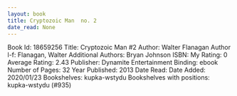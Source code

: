 ```yaml
---
layout: book
title: Cryptozoic Man  no. 2
date_read: None
---
```


Book Id: 18659256
Title: Cryptozoic Man #2
Author: Walter Flanagan
Author l-f: Flanagan, Walter
Additional Authors: Bryan Johnson
ISBN: 
My Rating: 0
Average Rating: 2.43
Publisher: Dynamite Entertainment
Binding: ebook
Number of Pages: 32
Year Published: 2013
Date Read: 
Date Added: 2020/01/23
Bookshelves: kupka-wstydu
Bookshelves with positions: kupka-wstydu (#935)

